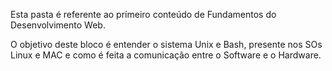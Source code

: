 Esta pasta é referente ao prímeiro conteúdo de Fundamentos do Desenvolvimento Web.

O objetivo deste bloco é entender o sistema Unix e Bash, presente nos SOs Linux e MAC e como é feita a comunicação entre o Software e o Hardware.